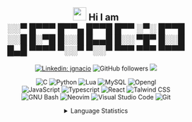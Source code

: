 <div align="center">
<h2><img src="https://slackmojis.com/emojis/5584-deployparrot/download" width="30"/> Hi I am
<br>
░░▀ █▀▀▀ █▀▀▄ █▀▀█ █▀▀ ░▀░ █▀▀█<br>
░░█ █░▀█ █░░█ █▄▄█ █░░ ▀█▀ █░░█<br>
█▄█ ▀▀▀▀ ▀░░▀ ▀░░▀ ▀▀▀ ▀▀▀ ▀▀▀▀</h2>


[![Linkedin: jgnacio](https://img.shields.io/badge/-jgnacio-blue?style=flat-square&logo=Linkedin&logoColor=white&link=https://www.linkedin.com/in/jgnacio-p-singh/)](https://www.linkedin.com/in/jgnaciogomez/)
![GitHub followers](https://img.shields.io/github/followers/jgnacio?label=Follow&style=social)
![](https://komarev.com/ghpvc/?username=jgnacio&style=for-the-badge&color=red)
</div>

<div align="center">
 
![C](https://img.shields.io/badge/c-%2300599C.svg?style=for-the-badge&logo=c&logoColor=white)
![Python](https://img.shields.io/badge/python-3670A0?style=for-the-badge&logo=python&logoColor=ffdd54)
![Lua](https://img.shields.io/badge/Lua-0078d7.svg?style=for-the-badge&logo=Lua&logoColor=white)
![MySQL](https://img.shields.io/badge/mysql-%2300f.svg?style=for-the-badge&logo=mysql&logoColor=white)
![Opengl](https://img.shields.io/badge/Opengl-FFFFFF?style=for-the-badge&logo=opengl&logoColor=Blue)
<br />
![JavaScript](https://img.shields.io/badge/javascript-%23323330.svg?style=for-the-badge&logo=javascript&logoColor=%23F7DF1E)
![Typescript](https://img.shields.io/badge/TypeScript-007ACC?style=for-the-badge&logo=typescript&logoColor=white)
![React](https://img.shields.io/badge/react-%2320232a.svg?style=for-the-badge&logo=react&logoColor=%2361DAFB)
![Talwind CSS](https://img.shields.io/badge/Tailwind_CSS-38B2AC?style=for-the-badge&logo=tailwind-css&logoColor=white)
<br />
![GNU Bash](https://img.shields.io/badge/GNU%20Bash-4EAA25?style=for-the-badge&logo=GNU%20Bash&logoColor=white)
![Neovim](https://img.shields.io/badge/NeoVim-%2357A143.svg?&style=for-the-badge&logo=neovim&logoColor=white)
![Visual Studio Code](https://img.shields.io/badge/Visual%20Studio%20Code-0078d7.svg?style=for-the-badge&logo=visual-studio-code&logoColor=white)
![Git](https://img.shields.io/badge/git-%23F05033.svg?style=for-the-badge&logo=git&logoColor=white)


<details>
 <summary>Language Statistics</summary>
<p align="center">
<img src="https://wakatime.com/share/@5b70585a-c980-4bbf-aee8-e9ae0a4588b6/cc208967-a3ba-4140-a932-1582603dcdf2.svg" height="400"></img>
</p>
</details>
